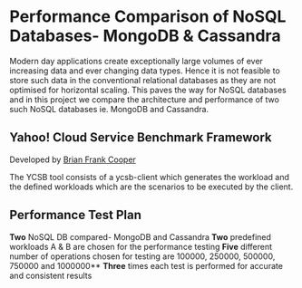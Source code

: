 # Performance Comparison of NoSQL Databases- MongoDB & Cassandra

Modern day applications create exceptionally large volumes of ever increasing data and ever changing data types. Hence it is not feasible to store such data in the conventional relational databases as they are not optimised for horizontal scaling. This paves the way for NoSQL databases and in this project we compare the architecture and performance of two such NoSQL databases ie. MongoDB and Cassandra.

## Yahoo! Cloud Service Benchmark Framework
Developed by [Brian Frank Cooper](https://github.com/brianfrankcooper/YCSB)

The YCSB tool consists of a ycsb-client which generates the workload and the defined workloads which are the scenarios to be executed by the client.

## Performance Test Plan
**Two** NoSQL DB compared- MongoDB and Cassandra
**Two** predefined workloads A & B are chosen for the performance testing
**Five** different number of operations chosen for testing are 100000, 250000, 500000, 750000 and 1000000**
**Three** times each test is performed for accurate and consistent results
